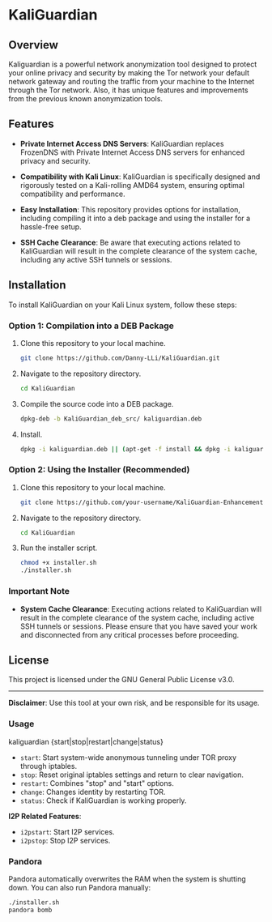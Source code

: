# KaliGuardian

## Overview

Kaliguardian is a powerful network anonymization tool designed to protect your online privacy and security by making the Tor network your default network gateway and routing the traffic from your machine to the Internet through the Tor network. Also, it has unique features and improvements from the previous known anonymization tools.


## Features

- **Private Internet Access DNS Servers**: KaliGuardian replaces FrozenDNS with Private Internet Access DNS servers for enhanced privacy and security.

- **Compatibility with Kali Linux**: KaliGuardian is specifically designed and rigorously tested on a Kali-rolling AMD64 system, ensuring optimal compatibility and performance.

- **Easy Installation**: This repository provides options for installation, including compiling it into a deb package and using the installer for a hassle-free setup.

- **SSH Cache Clearance**: Be aware that executing actions related to KaliGuardian will result in the complete clearance of the system cache, including any active SSH tunnels or sessions.

## Installation

To install KaliGuardian on your Kali Linux system, follow these steps:

### Option 1: Compilation into a DEB Package

1. Clone this repository to your local machine.
   ```bash
   git clone https://github.com/Danny-LLi/KaliGuardian.git
   ```

2. Navigate to the repository directory.
   ```bash
   cd KaliGuardian
   ```

3. Compile the source code into a DEB package.
   ```bash
   dpkg-deb -b KaliGuardian_deb_src/ kaliguardian.deb 
   ```

4. Install.
      ```bash
   dpkg -i kaliguardian.deb || (apt-get -f install && dpkg -i kaliguardian.deb) 
   ```
  
   

### Option 2: Using the Installer (Recommended)

1. Clone this repository to your local machine.
   ```bash
   git clone https://github.com/your-username/KaliGuardian-Enhancement.git
   ```

2. Navigate to the repository directory.
   ```bash
   cd KaliGuardian
   ```

3. Run the installer script.
   ```bash
   chmod +x installer.sh
   ./installer.sh
   ```

### Important Note

- **System Cache Clearance**: Executing actions related to KaliGuardian will result in the complete clearance of the system cache, including active SSH tunnels or sessions. Please ensure that you have saved your work and disconnected from any critical processes before proceeding.

## License

This project is licensed under the GNU General Public License v3.0.

---

**Disclaimer**: Use this tool at your own risk, and be responsible for its usage.



### Usage
 kaliguardian {start|stop|restart|change|status}

- `start`: Start system-wide anonymous tunneling under TOR proxy through iptables.
- `stop`: Reset original iptables settings and return to clear navigation.
- `restart`: Combines "stop" and "start" options.
- `change`: Changes identity by restarting TOR.
- `status`: Check if KaliGuardian is working properly.

**I2P Related Features**:
- `i2pstart`: Start I2P services.
- `i2pstop`: Stop I2P services.


### Pandora
Pandora automatically overwrites the RAM when the system is shutting down. You can also run Pandora manually:

```bash
./installer.sh
pandora bomb
